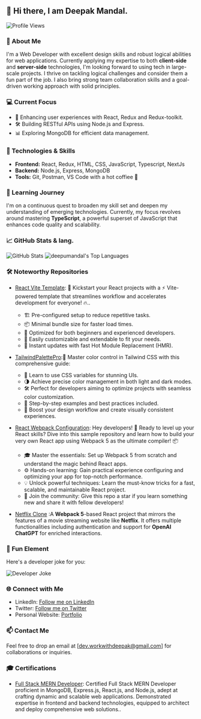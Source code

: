 ## 👋 Hi there, I am Deepak Mandal.

![Profile Views](https://komarev.com/ghpvc/?username=deepumandal&color=blueviolet)

### 🌟 About Me
I'm a Web Developer with excellent design skills and robust logical abilities for web applications.
Currently applying my expertise to both **client-side** and **server-side** technologies, I'm looking
forward to using tech in large-scale projects. I thrive on tackling logical challenges and consider
them a fun part of the job. I also bring strong team collaboration skills and a goal-driven working
approach with solid principles.

### 💻 Current Focus
- 🚀 Enhancing user experiences with React, Redux and Redux-toolkit.
- 🛠️ Building RESTful APIs using Node.js and Express.
- 📊 Exploring MongoDB for efficient data management.

### 🚀 Technologies & Skills
- **Frontend:** React, Redux, HTML, CSS, JavaScript, Typescript, NextJs
- **Backend:** Node.js, Express, MongoDB
- **Tools:** Git, Postman, VS Code with a hot coffiee 🚀

### 🌱 Learning Journey
I'm on a continuous quest to broaden my skill set and deepen my understanding of emerging technologies. Currently, my focus revolves around mastering **TypeScript**, a powerful superset of JavaScript that enhances code quality and scalability.

### 📈 GitHub Stats & lang.
![GitHub Stats](https://github-readme-stats.vercel.app/api?username=deepumandal&show_icons=true&theme=react&hide_title=true)
<img alt="deepumandal's Top Languages" src="https://github-readme-stats.vercel.app/api/top-langs/?username=deepumandal&langs_count=8&count_private=true&layout=compact&theme=react&hide_border=true&bg_color=0D1117" /></a>

### 🛠️ Noteworthy Repositories
- [React Vite Template](https://github.com/deepumandal/vite-template): 🚀 Kickstart your React projects with a ⚡ Vite-powered template that streamlines workflow and accelerates development for everyone! 🔥..
    - 🏗️ Pre-configured setup to reduce repetitive tasks.
    - 📦 Minimal bundle size for faster load times.
    - 🌟 Optimized for both beginners and experienced developers.
    - 🧩 Easily customizable and extendable to fit your needs.
    - 🔄 Instant updates with fast Hot Module Replacement (HMR).
  
- [TailwindPalettePro](https://github.com/deepumandal/TailwindPalettePro):🎨 Master color control in Tailwind CSS with this comprehensive guide:
    - 🌈 Learn to use CSS variables for stunning UIs.
    - 🌗 Achieve precise color management in both light and dark modes.
    - 🛠️ Perfect for developers aiming to optimize projects with seamless color customization.
    - 📘 Step-by-step examples and best practices included.
    - 🎯 Boost your design workflow and create visually consistent experiences.
  
- [React Webpack Configuration](https://github.com/deepumandal/react-webpack-configuration): Hey developers! 🚀 Ready to level up your React skills? Dive into this sample repository and learn how to build your very own React app using Webpack 5 as the ultimate compiler! 📦
    - 🎓 Master the essentials: Set up Webpack 5 from scratch and understand the magic behind React apps.
    - ⚙️ Hands-on learning: Gain practical experience configuring and optimizing your app for top-notch performance.
    - 💡 Unlock powerful techniques: Learn the must-know tricks for a fast, scalable, and maintainable React project.
    - 🌟 Join the community: Give this repo a star if you learn something new and share it with fellow developers!
  
- [Netflix Clone](https://deepumandal.github.io/Netflix) :A **Webpack 5**-based React project that mirrors the features of a movie streaming website like **Netflix**. It offers multiple functionalities including authentication and support for **OpenAI ChatGPT** for enriched interactions.

### 🤣 Fun Element
 Here's a developer joke for you:
 
![Developer Joke](https://readme-jokes.vercel.app/api?theme=react)

### 🌐 Connect with Me

- LinkedIn: <a href="https://www.linkedin.com/in/deepak-mandal-32b885211/" target="_blank">Follow me on LinkedIn</a>
- Twitter: <a href="https://x.com/Prime__23" target="_blank">Follow me on Twitter</a>
- Personal Website: <a href="https://deepumandal.github.io" target="_blank">Portfolio</a>


### 📫 Contact Me
Feel free to drop an email at [dev.workwithdeepak@gmail.com] for collaborations or inquiries.

### 🎓 Certifications
- [Full Stack MERN Developer](https://drive.google.com/file/d/149oTobtcb7cXFj3tH-kwkSB1V2MzwyHn/view?usp=sharing): Certified Full Stack MERN Developer proficient in MongoDB, Express.js, React.js, and Node.js, adept at crafting dynamic and scalable web applications. Demonstrated expertise in frontend and backend technologies, equipped to architect and deploy comprehensive web solutions..
